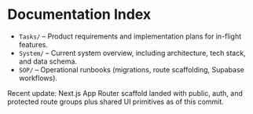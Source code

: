 
# Documentation Index

- `Tasks/` – Product requirements and implementation plans for in-flight features.
- `System/` – Current system overview, including architecture, tech stack, and data schema.
- `SOP/` – Operational runbooks (migrations, route scaffolding, Supabase workflows).

Recent update: Next.js App Router scaffold landed with public, auth, and protected route groups plus shared UI primitives as of this commit.

